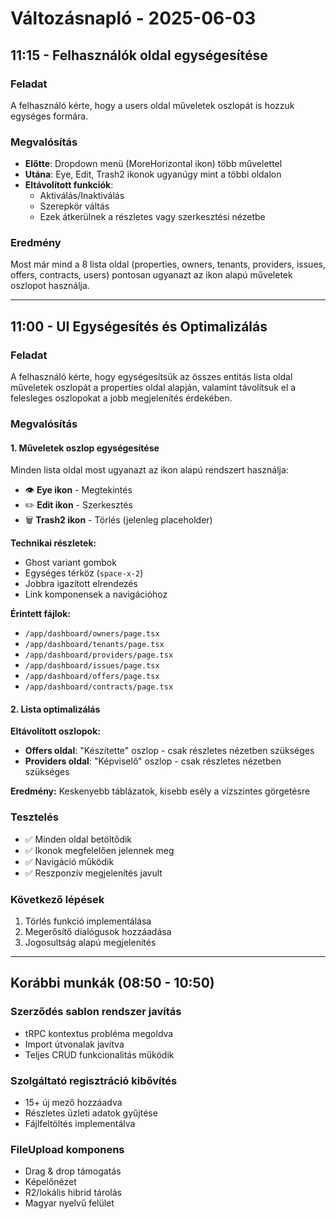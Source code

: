# Változásnapló - 2025-06-03

## 11:15 - Felhasználók oldal egységesítése

### Feladat
A felhasználó kérte, hogy a users oldal műveletek oszlopát is hozzuk egységes formára.

### Megvalósítás
- **Előtte**: Dropdown menü (MoreHorizontal ikon) több művelettel
- **Utána**: Eye, Edit, Trash2 ikonok ugyanúgy mint a többi oldalon
- **Eltávolított funkciók**: 
  - Aktiválás/Inaktiválás
  - Szerepkör váltás
  - Ezek átkerülnek a részletes vagy szerkesztési nézetbe

### Eredmény
Most már mind a 8 lista oldal (properties, owners, tenants, providers, issues, offers, contracts, users) pontosan ugyanazt az ikon alapú műveletek oszlopot használja.

---

## 11:00 - UI Egységesítés és Optimalizálás

### Feladat
A felhasználó kérte, hogy egységesítsük az összes entitás lista oldal műveletek oszlopát a properties oldal alapján, valamint távolítsuk el a felesleges oszlopokat a jobb megjelenítés érdekében.

### Megvalósítás

#### 1. Műveletek oszlop egységesítése
Minden lista oldal most ugyanazt az ikon alapú rendszert használja:
- 👁️ **Eye ikon** - Megtekintés
- ✏️ **Edit ikon** - Szerkesztés  
- 🗑️ **Trash2 ikon** - Törlés (jelenleg placeholder)

**Technikai részletek:**
- Ghost variant gombok
- Egységes térköz (`space-x-2`)
- Jobbra igazított elrendezés
- Link komponensek a navigációhoz

**Érintett fájlok:**
- `/app/dashboard/owners/page.tsx`
- `/app/dashboard/tenants/page.tsx`
- `/app/dashboard/providers/page.tsx`
- `/app/dashboard/issues/page.tsx`
- `/app/dashboard/offers/page.tsx`
- `/app/dashboard/contracts/page.tsx`

#### 2. Lista optimalizálás
**Eltávolított oszlopok:**
- **Offers oldal**: "Készítette" oszlop - csak részletes nézetben szükséges
- **Providers oldal**: "Képviselő" oszlop - csak részletes nézetben szükséges

**Eredmény:** Keskenyebb táblázatok, kisebb esély a vízszintes görgetésre

### Tesztelés
- ✅ Minden oldal betöltődik
- ✅ Ikonok megfelelően jelennek meg
- ✅ Navigáció működik
- ✅ Reszponzív megjelenítés javult

### Következő lépések
1. Törlés funkció implementálása
2. Megerősítő dialógusok hozzáadása
3. Jogosultság alapú megjelenítés

---

## Korábbi munkák (08:50 - 10:50)

### Szerződés sablon rendszer javítás
- tRPC kontextus probléma megoldva
- Import útvonalak javítva
- Teljes CRUD funkcionalitás működik

### Szolgáltató regisztráció kibővítés
- 15+ új mező hozzáadva
- Részletes üzleti adatok gyűjtése
- Fájlfeltöltés implementálva

### FileUpload komponens
- Drag & drop támogatás
- Képelőnézet
- R2/lokális hibrid tárolás
- Magyar nyelvű felület